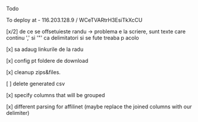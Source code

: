 Todo

To deploy at - 116.203.128.9 / WCeTVARtrH3EsiTkXcCU

[x/2] de ce se offsetuieste randu -> problema e la scriere, sunt texte care continu ',' si '"' ca delimitatori si se fute treaba p acolo
 
[x] sa adaug linkurile de la radu

[x] config pt foldere de download

[x] cleanup zips&files.

[ ] delete generated csv  

[x] specify columns that will be grouped

[x] different parsing for affilinet (maybe replace the joined columns with our delimiter)